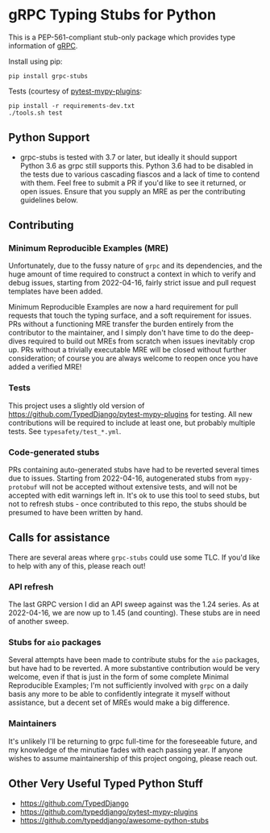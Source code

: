 gRPC Typing Stubs for Python
============================

This is a PEP-561-compliant stub-only package which provides type information of
[gRPC](https://grpc.io>).

Install using pip:

    pip install grpc-stubs


Tests (courtesy of [pytest-mypy-plugins](https://github.com/typeddjango/pytest-mypy-plugins>):

    pip install -r requirements-dev.txt
    ./tools.sh test


## Python Support

- grpc-stubs is tested with 3.7 or later, but ideally it should support Python 3.6 as
  grpc still supports this. Python 3.6 had to be disabled in the tests due to
  various cascading fiascos and a lack of time to contend with them. Feel free
  to submit a PR if you'd like to see it returned, or open issues. Ensure that
  you supply an MRE as per the contributing guidelines below.


## Contributing

### Minimum Reproducible Examples (MRE)

Unfortunately, due to the fussy nature of `grpc` and its dependencies, and the huge amount of time
required to construct a context in which to verify and debug issues, starting from 2022-04-16, fairly strict issue and
pull request templates have been added.

Minimum Reproducible Examples are now a hard requirement for pull requests that touch the typing surface,
and a soft requirement for issues. PRs without a functioning MRE transfer the burden entirely from the
contributor to the maintainer, and I simply don't have time to do the deep-dives required to build out MREs
from scratch when issues inevitably crop up. PRs without a trivially executable MRE will be closed without further
consideration; of course you are always welcome to reopen once you have added a verified MRE!


### Tests

This project uses a slightly old version of https://github.com/TypedDjango/pytest-mypy-plugins for testing.
All new contributions will be required to include at least one, but probably multiple tests. See
`typesafety/test_*.yml`.


### Code-generated stubs

PRs containing auto-generated stubs have had to be reverted several times due to issues. Starting
from 2022-04-16, autogenerated stubs from `mypy-protobuf` will not be accepted without extensive
tests, and will not be accepted with edit warnings left in. It's ok to use this tool to seed stubs,
but not to refresh stubs - once contributed to this repo, the stubs should be presumed to have been
written by hand.


## Calls for assistance

There are several areas where `grpc-stubs` could use some TLC. If you'd like to help with any
of this, please reach out!


### API refresh

The last GRPC version I did an API sweep against was the 1.24 series. As at 2022-04-16, we are now
up to 1.45 (and counting). These stubs are in need of another sweep.


### Stubs for `aio` packages

Several attempts have been made to contribute stubs for the `aio` packages, but have had to be reverted.
A more substantive contribution would be very welcome, even if that is just in the form of some complete
Minimal Reproducible Examples; I'm not sufficiently involved with `grpc` on a daily basis any more to be able to
confidently integrate it myself without assistance, but a decent set of MREs would make a big difference.


### Maintainers

It's unlikely I'll be returning to grpc full-time for the foreseeable future, and my knowledge of the
minutiae fades with each passing year. If anyone wishes to assume maintainership of this project ongoing,
please reach out.


## Other Very Useful Typed Python Stuff

- https://github.com/TypedDjango
- https://github.com/typeddjango/pytest-mypy-plugins
- https://github.com/typeddjango/awesome-python-stubs

